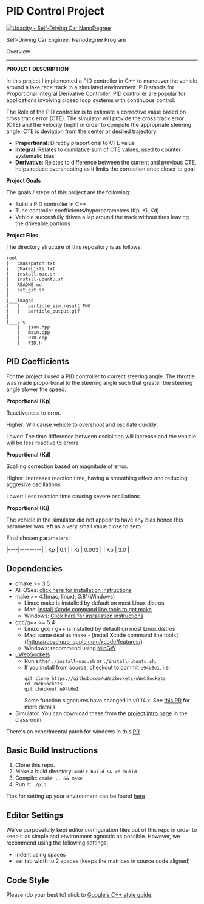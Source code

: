 # PID Control Project

[![Udacity - Self-Driving Car NanoDegree](https://s3.amazonaws.com/udacity-sdc/github/shield-carnd.svg)](http://www.udacity.com/drive)

Self-Driving Car Engineer Nanodegree Program

Overview

---

[//]: # (Image References)

[video]: ./images/particle_output.gif "Video showing tracking performance"
[final_result]: ./images/particle_sim_result.PNG "Final Result"
[eq_1]: ./images/equation_1.gif "Equation 1"
[eq_2]: ./images/equation_2.gif "Equation 2"
[eq_3]: ./images/equation_3.gif "Equation 3"
[eq_4]: ./images/equation_4.gif "Equation 4"

**PROJECT DESCRIPTION**

In this project I implemented a PID controller in C++ to maneuver the vehicle around a lake race track in a simulated environment. PID stands for Proportional Integral Derivative Controller. PID controller are popular for applications involving closed loop systems with continuous control. 

The Role of the PID controller is to estimate a corrective value based on cross track error (CTE). The simulator will provide the cross track error (CTE) and the velocity (mph) in order to compute the appropriate steering angle. CTE is deviation from the center or desired trajectory. 

- **Praportional**: Directly praportional to CTE value
- **Integral**: Relates to cumilative sum of CTE values, used to counter systematic bias
- **Derivative**: Relates to difference between the current and previous CTE, helps reduce overshooting as it limits the correction once closer to goal

**Project Goals**

The goals / steps of this project are the following:
- Build a PID controller in C++
- Tune controller coefficients/hyperparameters (Kp, Ki, Kd)
- Vehicle succesfully drives a lap around the track without tires leaving the driveable portions

**Project Files**

The directory structure of this repository is as follows:

```
root
|   cmakepatch.txt
|   CMakeLists.txt
|   install-mac.sh
|   install-ubuntu.sh
|   README.md
|   set_git.sh
|
|___images
|   |   particle_sim_result.PNG
|   |   particle_output.gif
|
|___src
    |   json.hpp
    |   main.cpp
    |   PID.cpp
    |   PID.h

```

## PID Coefficients

For the project I used a PID controller to correct steering angle. The throttle was made proportional to the steering angle such that greater the steering angle slower the speed. 

**Proportional (Kp)**

Reactiveness to error.

Higher: Will cause vehicle to overshoot and oscillate quickly.

Lower: The time difference between oscialltion will increase and the vehicle will be less reactive to errors  

**Proportional (Kd)**

Scalling correction based on magnitude of error.

Higher: Increases reaction time, having a smoothing effect and reducing aggresive oscillations

Lower: Less reaction time causing severe oscillations

**Proportional (Ki)**

The vehicle in the simulator did not appear to have any bias hence this parameter was left as a very small value close to zero.  

Final chosen parameters:

|----|---------|
| Kp | 0.1     |
| Ki | 0.003   |
| Kp | 3.0     |


## Dependencies

* cmake >= 3.5
 * All OSes: [click here for installation instructions](https://cmake.org/install/)
* make >= 4.1(mac, linux), 3.81(Windows)
  * Linux: make is installed by default on most Linux distros
  * Mac: [install Xcode command line tools to get make](https://developer.apple.com/xcode/features/)
  * Windows: [Click here for installation instructions](http://gnuwin32.sourceforge.net/packages/make.htm)
* gcc/g++ >= 5.4
  * Linux: gcc / g++ is installed by default on most Linux distros
  * Mac: same deal as make - [install Xcode command line tools]((https://developer.apple.com/xcode/features/)
  * Windows: recommend using [MinGW](http://www.mingw.org/)
* [uWebSockets](https://github.com/uWebSockets/uWebSockets)
  * Run either `./install-mac.sh` or `./install-ubuntu.sh`.
  * If you install from source, checkout to commit `e94b6e1`, i.e.
    ```
    git clone https://github.com/uWebSockets/uWebSockets 
    cd uWebSockets
    git checkout e94b6e1
    ```
    Some function signatures have changed in v0.14.x. See [this PR](https://github.com/udacity/CarND-MPC-Project/pull/3) for more details.
* Simulator. You can download these from the [project intro page](https://github.com/udacity/self-driving-car-sim/releases) in the classroom.

There's an experimental patch for windows in this [PR](https://github.com/udacity/CarND-PID-Control-Project/pull/3)

## Basic Build Instructions

1. Clone this repo.
2. Make a build directory: `mkdir build && cd build`
3. Compile: `cmake .. && make`
4. Run it: `./pid`. 

Tips for setting up your environment can be found [here](https://classroom.udacity.com/nanodegrees/nd013/parts/40f38239-66b6-46ec-ae68-03afd8a601c8/modules/0949fca6-b379-42af-a919-ee50aa304e6a/lessons/f758c44c-5e40-4e01-93b5-1a82aa4e044f/concepts/23d376c7-0195-4276-bdf0-e02f1f3c665d)

## Editor Settings

We've purposefully kept editor configuration files out of this repo in order to
keep it as simple and environment agnostic as possible. However, we recommend
using the following settings:

* indent using spaces
* set tab width to 2 spaces (keeps the matrices in source code aligned)

## Code Style

Please (do your best to) stick to [Google's C++ style guide](https://google.github.io/styleguide/cppguide.html).


